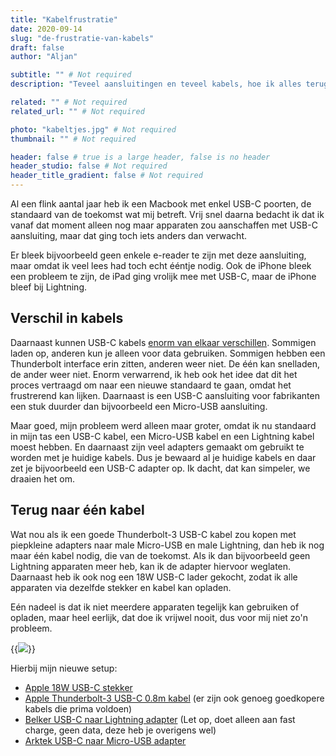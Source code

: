 ```yaml
---
title: "Kabelfrustratie"
date: 2020-09-14
slug: "de-frustratie-van-kabels"
draft: false
author: "Aljan"

subtitle: "" # Not required
description: "Teveel aansluitingen en teveel kabels, hoe ik alles terugbreng naar één kabel." # Not required

related: "" # Not required
related_url: "" # Not required

photo: "kabeltjes.jpg" # Not required
thumbnail: "" # Not required

header: false # true is a large header, false is no header
header_studio: false # Not required
header_title_gradient: false # Not required
---
```


Al een flink aantal jaar heb ik een Macbook met enkel USB-C poorten, de standaard van de toekomst wat mij betreft. Vrij snel daarna bedacht ik dat ik vanaf dat moment alleen nog maar apparaten zou aanschaffen met USB-C aansluiting, maar dat ging toch iets anders dan verwacht.

Er bleek bijvoorbeeld geen enkele e-reader te zijn met deze aansluiting, maar omdat ik veel lees had toch echt ééntje nodig. Ook de iPhone bleek een probleem te zijn, de iPad ging vrolijk mee met USB-C, maar de iPhone bleef bij Lightning.

## Verschil in kabels

Daarnaast kunnen USB-C kabels [enorm van elkaar verschillen](https://www.howtogeek.com/353410/3-problems-with-usb-c-you-need-to-know/). Sommigen laden op, anderen kun je alleen voor data gebruiken. Sommigen hebben een Thunderbolt interface erin zitten, anderen weer niet. De één kan snelladen, de ander weer niet. Enorm verwarrend, ik heb ook het idee dat dit het proces vertraagd om naar een nieuwe standaard te gaan, omdat het frustrerend kan lijken. Daarnaast is een USB-C aansluiting voor fabrikanten een stuk duurder dan bijvoorbeeld een Micro-USB aansluiting.

Maar goed, mijn probleem werd alleen maar groter, omdat ik nu standaard in mijn tas een USB-C kabel, een Micro-USB kabel en een Lightning kabel moest hebben. En daarnaast zijn veel adapters gemaakt om gebruikt te worden met je huidige kabels. Dus je bewaard al je huidige kabels en daar zet je bijvoorbeeld een USB-C adapter op. Ik dacht, dat kan simpeler, we draaien het om.

## Terug naar één kabel

Wat nou als ik een goede Thunderbolt-3 USB-C kabel zou kopen met piepkleine adapters naar male Micro-USB en male Lightning, dan heb ik nog maar één kabel nodig, die van de toekomst. Als ik dan bijvoorbeeld geen Lightning apparaten meer heb, kan ik de adapter hiervoor weglaten. Daarnaast heb ik ook nog een 18W USB-C lader gekocht, zodat ik alle apparaten via dezelfde stekker en kabel kan opladen.

Eén nadeel is dat ik niet meerdere apparaten tegelijk kan gebruiken of opladen, maar heel eerlijk, dat doe ik vrijwel nooit, dus voor mij niet zo'n probleem.

{{<image src="kabeltjes.jpg" caption="Kabelfrustratie">}}

Hierbij mijn nieuwe setup:

- [Apple 18W USB-C stekker](https://www.apple.com/nl/shop/product/MU7V2ZM/A/usb%E2%80%91c-lichtnetadapter-van-18-w)
- [Apple Thunderbolt-3 USB-C 0.8m kabel](https://www.apple.com/nl/shop/product/MQ4H2ZM/A/thunderbolt-3-kabel-van-08-m-usb‑c) (er zijn ook genoeg goedkopere kabels die prima voldoen)
- [Belker USB-C naar Lightning adapter](https://eu.belkertech.com/products/usb-c-to-lightning-adapter) (Let op, doet alleen aan fast charge, geen data, deze heb je overigens wel)
- [Arktek USB-C naar Micro-USB adapter](https://www.amazon.nl/gp/product/B071W8WQBD/ref=ppx_yo_dt_b_asin_title_o02_s00?ie=UTF8&psc=1)
